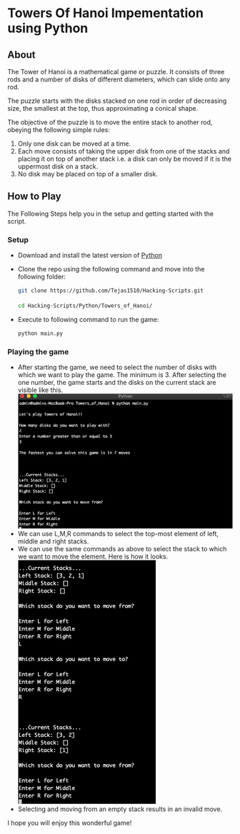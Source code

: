# Towers Of Hanoi Impementation using Python

## About

The Tower of Hanoi is a mathematical game or puzzle. It consists of three rods and a number of disks of different diameters, which can slide onto any rod.

The puzzle starts with the disks stacked on one rod in order of decreasing size, the smallest at the top, thus approximating a conical shape.

The objective of the puzzle is to move the entire stack to another rod, obeying the following simple rules:

1. Only one disk can be moved at a time.
2. Each move consists of taking the upper disk from one of the stacks and placing it on top of another stack i.e. a disk can only be moved if it is the uppermost disk on a stack.
3. No disk may be placed on top of a smaller disk.


## How to Play

The Following Steps help you in the setup and getting started with the script.

### Setup

* Download and install the latest version of [Python](https://www.python.org)
* Clone the repo using the following command and move into the following folder:

  ```bash
  git clone https://github.com/Tejas1510/Hacking-Scripts.git

  cd Hacking-Scripts/Python/Towers_of_Hanoi/
  ```
* Execute to following command to run the game:

  ```bash
  python main.py
  ```

### Playing the game

* After starting the game, we need to select the number of disks with which we want to play the game. The minimum is 3. After selecting the one number, the game starts and the disks on the current stack are visible like this.
  <img src="assets/Game_start.png"/>
* We can use L,M,R commands to select the top-most element of left, middle and right stacks.
* We can use the same commands as above to select the stack to which we want to move the element. Here is how it looks.
   <img src="assets/moving_elements.png"/>
* Selecting and moving from an empty stack results in an invalid move.


I hope you will enjoy this wonderful game!
